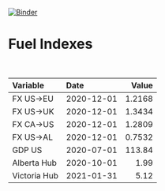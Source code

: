 [![Binder](https://mybinder.org/badge_logo.svg)](https://mybinder.org/v2/gh/AyrtonB/Global-Gas-Prices/master)

# Fuel Indexes

<br>

| Variable     | Date       |    Value |
|:-------------|:-----------|---------:|
| FX US->EU    | 2020-12-01 |   1.2168 |
| FX US->UK    | 2020-12-01 |   1.3434 |
| FX CA->US    | 2020-12-01 |   1.2809 |
| FX US->AL    | 2020-12-01 |   0.7532 |
| GDP US       | 2020-07-01 | 113.84   |
| Alberta Hub  | 2020-10-01 |   1.99   |
| Victoria Hub | 2021-01-31 |   5.12   |